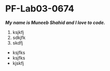 # PF-Lab03-0674
***My name is Muneeb Shahid and I love to code.***

1. ksjkfj
2. sdkjfk
3. skdfj

- ksjfks
- ksjfks
- kjskfj
